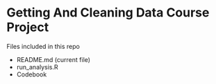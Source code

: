 Getting And Cleaning Data Course Project
========================================

Files included in this repo
- README.md (current file)
- run_analysis.R
- Codebook

